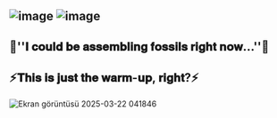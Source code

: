 ![image](https://github.com/user-attachments/assets/7f87edbb-c1cf-4cc8-b557-166dde0ff814) ![image](https://github.com/user-attachments/assets/23594fc0-c073-4be9-90d8-040224670413)
--------------------
🐚''𝐈 𝐜𝐨𝐮𝐥𝐝 𝐛𝐞 𝐚𝐬𝐬𝐞𝐦𝐛𝐥𝐢𝐧𝐠 𝐟𝐨𝐬𝐬𝐢𝐥𝐬 𝐫𝐢𝐠𝐡𝐭 𝐧𝐨𝐰...''🐚
-
⚡𝐓𝐡𝐢𝐬 𝐢𝐬 𝐣𝐮𝐬𝐭 𝐭𝐡𝐞 𝐰𝐚𝐫𝐦-𝐮𝐩, 𝐫𝐢𝐠𝐡𝐭?⚡
--------------------
![Ekran görüntüsü 2025-03-22 041846](https://github.com/user-attachments/assets/10048eb1-1ce6-4166-b182-fcc9ddb15120)

